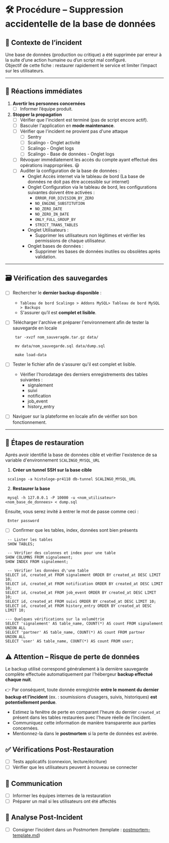 # 🛠️ Procédure – Suppression accidentelle de la base de données

## 🧩 Contexte de l’incident

Une base de données (production ou critique) a été supprimée par erreur à la suite d’une action humaine ou d’un script mal configuré.  
Objectif de cette fiche : restaurer rapidement le service et limiter l’impact sur les utilisateurs.

---

## 🚨 Réactions immédiates

1. **Avertir les personnes concernées**
    - [ ] Informer l’équipe produit.

2. **Stopper la propagation**
   - [ ] Vérifier que l'incident est terminé (pas de script encore actif).
   - [ ] Basculer l'application en **mode maintenance**.
   - [ ] Vérifier que l'incident ne provient pas d'une attaque
        - [ ] Sentry
        - [ ] Scalingo - Onglet activité
        - [ ] Scalingo - Onglet logs
        - [ ] Scalingo - Base de données - Onglet logs
   - [ ] Révoquer immédiatement les accès du compte ayant effectué des opérations inappropriées. 😃
   - [ ] Auditer la configuration de la base de données : 
        - Onglet Accès internet via le tableau de bord (La base de données ne doit pas être accessible sur internet)
        - Onglet Configuration via le tableau de bord, les configurations suivantes doivent être activées : 
           - `ERROR_FOR_DIVISION_BY_ZERO`
           - `NO_ENGINE_SUBSTITUTION`
           - `NO_ZERO_DATE`
           - `NO_ZERO_IN_DATE`
           - `ONLY_FULL_GROUP_BY`
           - `STRICT_TRANS_TABLES`
        -  Onglet Utilisateurs : 
           - Supprimer les utilisateurs non légitimes et vérifier les permissions de chaque utilisateur.
        - Onglet bases de données :
           - Supprimer les bases de données inutiles ou obsolètes après validation.


---

## 🗃️ Vérification des sauvegardes

- [ ] Rechercher le **dernier backup disponible** :
   - `Tableau de bord Scalingo > Addons MySQL> Tableau de bord MySQL > Backups`
   - S'assurer qu’il est **complet et lisible**.
- [ ] Télécharger l'archive et préparer l'environnement afin de tester la sauvegarde en locale

    ```shell 
     tar -xvzf nom_sauveragde.tar.gz data/
    ```

    ```shell 
     mv data/nom_sauvegarde.sql data/dump.sql
    ```  
    
    ```shell
     make load-data
    ```
- [ ] Tester le fichier afin de s'assurer qu'il est complet et lisible.
   - Vérifier l'horodatage des derniers enregistrements des tables suivantes : 
      - signalement
      - suivi
      - notification
      - job_event
      - history_entry
- [ ] Naviguer sur la plateforme en locale afin de vérifier son bon fonctionnement.
---

## 🔁 Étapes de restauration

Aprés avoir identifié la base de données cible et vérifier l'existence de sa variable d'environnement `SCALINGO_MYSQL_URL`

1. **Créer un tunnel SSH sur la base cible**
```shell
 scalingo -a histologe-pr4118 db-tunnel SCALINGO_MYSQL_URL
```

2. **Restaurer la base**
```shell
 mysql -h 127.0.0.1 -P 10000 -u <nom_utilisateur> <nom_base_de_donnees> < dump.sql
```

Ensuite, vous serez invité à entrer le mot de passe comme ceci :
```shell
 Enter password
```

- [ ] Confirmer que les tables, index, données sont bien présents
```shell
 -- Lister les tables
 SHOW TABLES; 

 -- Vérifier des colonnes et index pour une table
SHOW COLUMNS FROM signalement;
SHOW INDEX FROM signalement;

 -- Vérifier les données d\'une table
SELECT id, created_at FROM signalement ORDER BY created_at DESC LIMIT 10;
SELECT id, created_at FROM notification ORDER BY created_at DESC LIMIT 10;
SELECT id, created_at FROM job_event ORDER BY created_at DESC LIMIT 10;
SELECT id, created_at FROM suivi ORDER BY created_at DESC LIMIT 10;
SELECT id, created_at FROM history_entry ORDER BY created_at DESC LIMIT 10;

--- Quelques vérifications sur la volumétrie
SELECT 'signalement' AS table_name, COUNT(*) AS count FROM signalement
UNION ALL
SELECT 'partner' AS table_name, COUNT(*) AS count FROM partner
UNION ALL
SELECT 'user' AS table_name, COUNT(*) AS count FROM user;
```

## ⚠️ Attention – Risque de perte de données
Le backup utilisé correspond généralement à la dernière sauvegarde complète effectuée automatiquement par l'hébergeur **backup effectué chaque nuit**.

👉 Par conséquent, toute donnée enregistrée **entre le moment du dernier backup et l’incident** (ex. : soumissions d’usagers, suivis, historiques) **est potentiellement perdue**.

- Estimez la fenêtre de perte en comparant l'heure du dernier `created_at` présent dans les tables restaurées avec l'heure réelle de l’incident.
- Communiquez cette information de manière transparente aux parties concernées.
- Mentionnez-la dans le **postmortem** si la perte de données est avérée.


## ✅ Vérifications Post-Restauration
- [ ] Tests applicatifs (connexion, lecture/écriture)
- [ ] Vérifier que les utilisateurs peuvent à nouveau se connecter

## 📣 Communication
- [ ] Informer les équipes internes de la restauration 
- [ ] Préparer un mail si les utilisateurs ont été affectés

## 🧠 Analyse Post-Incident
- [ ] Consigner l’incident dans un Postmortem (template : [postmortem-template.md](postmortem-template.md))
